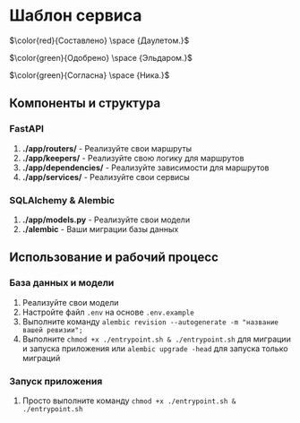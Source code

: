 # Шаблон сервиса

$\color{red}{Составлено} \space {Даулетом.}$

$\color{green}{Одобрено} \space {Эльдаром.}$

$\color{green}{Согласна} \space {Ника.}$


## Компоненты и структура

### FastAPI

1. **./app/routers/** - Реализуйте свои маршруты
2. **./app/keepers/** - Реализуйте свою логику для маршрутов
3. **./app/dependencies/** - Реализуйте зависимости для маршрутов
4. **./app/services/** - Реализуйте свои сервисы

### SQLAlchemy & Alembic

1. **./app/models.py** - Реализуйте свои модели
2. **./alembic** - Ваши миграции базы данных

## Использование и рабочий процесс

### База данных и модели

1. Реализуйте свои модели
2. Настройте файл `.env` на основе `.env.example`
3. Выполните команду `alembic revision --autogenerate -m "название вашей ревизии";`
4. Выполните `chmod +x ./entrypoint.sh & ./entrypoint.sh` для миграции и запуска приложения или `alembic upgrade -head` для запуска только миграций

### Запуск приложения

1. Просто выполните команду `chmod +x ./entrypoint.sh & ./entrypoint.sh`